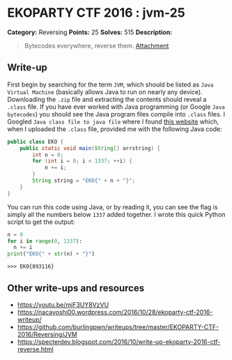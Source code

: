 # EKOPARTY CTF 2016 : jvm-25

**Category:** Reversing
**Points:** 25
**Solves:** 515
**Description:**

> Bytecodes everywhere, reverse them.
> [Attachment](rev25.zip)

## Write-up

First begin by searching for the term `JVM`, which should be listed as `Java Virtual Machine` (basically allows Java to run on nearly any device). Downloading the `.zip` file and extracting the contents should reveal a `.class` file. If you have ever worked with Java programming (or Google `Java bytecodes`) you should see the Java program files compile into `.class` files. I Googled `Java class file to java file` where I found [this website](http://www.javadecompilers.com/) which, when I uploaded the `.class` file, provided me with the following Java code:

```Java
public class EKO {
    public static void main(String[] arrstring) {
        int n = 0;
        for (int i = 0; i < 1337; ++i) {
            n += i;
        }
        String string = "EKO{" + n + "}";
    }
}
```

You can run this code using Java, or by reading it, you can see the flag is simply all the numbers below `1337` added together. I wrote this quick Python script to get the output:

```Python
n = 0
for i in range(0, 1337):
  n += i
print("EKO{" + str(n) + "}")
```

`>>> EKO{893116}`

## Other write-ups and resources

* https://youtu.be/mjF3UY8VzVU
* https://nacayoshi00.wordpress.com/2016/10/28/ekoparty-ctf-2016-writeup/
* https://github.com/burlingpwn/writeups/tree/master/EKOPARTY-CTF-2016/Reversing/JVM
* https://specterdev.blogspot.com/2016/10/write-up-ekoparty-2016-ctf-reverse.html
